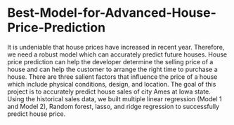 # Best-Model-for-Advanced-House-Price-Prediction
It is undeniable that house prices have increased in recent year. Therefore, we need a robust model which can accurately predict future houses. House price
prediction can help the developer determine the selling price of a house and can help the customer to arrange the right time to purchase a house. There are 
three salient factors that influence the price of a house which include physical conditions, design, and location. The goal of this project is to accurately 
predict house sales of city Ames at Iowa state. Using the historical sales data, we built multiple linear regression (Model 1 and Model 2), Random forest, 
lasso, and ridge regression to successfully predict house price.
